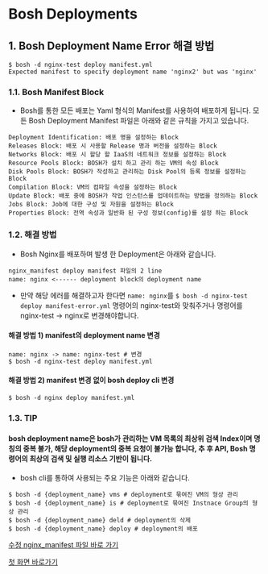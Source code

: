 
# Bosh Deployments

## 1. Bosh Deployment Name Error 해결 방법

```
$ bosh -d nginx-test deploy manifest.yml
Expected manifest to specify deployment name 'nginx2' but was 'nginx'
```

### 1.1. Bosh Manifest Block

- Bosh를 통한 모든 배포는 Yaml 형식의 Manifest를 사용하여 배포하게 됩니다. 모든 Bosh Deployment Manifest 파일은 아래와 같은 규칙을 가지고 있습니다.

```
Deployment Identification: 배포 명을 설정하는 Block
Releases Block: 배포 시 사용할 Release 명과 버전을 설정하는 Block
Networks Block: 배포 시 할당 할 IaaS의 네트워크 정보를 설정하는 Block
Resource Pools Block: BOSH가 설치 하고 관리 하는 VM의 속성 Block
Disk Pools Block: BOSH가 작성하고 관리하는 Disk Pool의 등록 정보를 설정하는 Block
Compilation Block: VM의 컴파일 속성을 설정하는 Block
Update Block: 배포 중에 BOSH가 작업 인스턴스를 업데이트하는 방법을 정의하는 Block
Jobs Block: Job에 대한 구성 및 자원을 설정하는 Block
Properties Block: 전역 속성과 일반화 된 구성 정보(config)를 설정 하는 Block
```

### 1.2. 해결 방법

- Bosh Nginx를 배포하며 발생 한 Deployment은 아래와 같습니다.

```
nginx_manifest deploy manifest 파일의 2 line 
name: nginx <------ deployment block의 deployment name
```

- 만약 해당 에러를 해결하고자 한다면 `name: nginx`를 `$ bosh -d nginx-test deploy manifest-error.yml` 명령어의 nginx-test와 맞춰주거나 명령어를 nginx-test -> nginx로 변경해야합니다.

#### 해결 방법 1) manifest의 deployment name 변경
```
name: nginx -> name: nginx-test # 변경
$ bosh -d nginx-test deploy manifest.yml
```

#### 해결 방법 2) manifest 변경 없이 bosh deploy cli 변경
```
$ bosh -d nginx deploy manifest.yml
```

### 1.3. TIP

#### bosh deployment name은 bosh가 관리하는 VM 목록의 최상위 검색 Index이며 명칭의 중복 불가, 해당 deployment의 중복 요청이 불가능 합니다, 추 후 API, Bosh 명령어의 최상의 검색 및 실행 리소스 기반이 됩니다.

- bosh cli를 통하여 사용되는 주요 기능은 아래와 같습니다.

```
$ bosh -d {deployment_name} vms # deployment로 묶여진 VM의 형상 관리
$ bosh -d {deployment_name} is # deployment로 묶여진 Instnace Group의 형상 관리
$ bosh -d {deployment_name} deld # deployment의 삭제
$ bosh -d {deployment_name} deploy # deployment의 배포
```

[수정 nginx_manifest 파일 바로 가기](http://git.posco.co.kr/projects/MES3/repos/platform-mgmt/browse/study/bosh/manifest.yml)

[첫 화면 바로가기](http://git.posco.co.kr/projects/MES3-PLATFORM/repos/study/browse/bosh/README.md)

